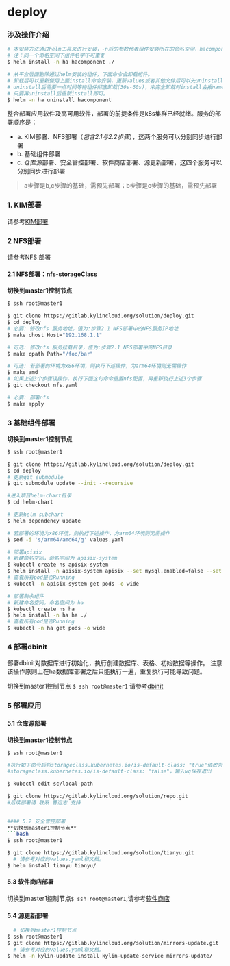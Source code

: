# deploy

### 涉及操作介绍
```bash
# 本安装方法通过helm工具来进行安装，-n后的参数代表组件安装所在的命名空间，hacomponent为组件名字，./代表安装组件的配置文件所在目录.
# 注：同一个命名空间下组件名字不可重复
$ helm install -n ha hacomponent ./

# 从平台层面删除通过helm安装的组件，下面命令会卸载组件。
# 卸载后可以重新使用上面install命令安装，更新values或者其他文件后可以先uninstall然后再install.
# uninstall后需要一点时间等待组件彻底卸载(30s-60s)，未完全卸载时install会报namespace正在停止中
# 只要再uninstall后重新install即可。
$ helm -n ha uninstall hacomponent
```

整合部署应用软件及高可用软件，部署的前提条件是k8s集群已经就绪。服务的部署顺序是：
* a. KIM部署、NFS部署（*包含2.1与2.2步骤*），这两个服务可以分别同步进行部署
* b. 基础组件部署
* c. 仓库源部署、安全管控部署、软件商店部署、源更新部署，这四个服务可以分别同步进行部署

> a步骤是b,c步骤的基础，需预先部署；b步骤是c步骤的基础，需预先部署

### <sapn id="j1">1. KIM部署</sapn>
请参考[KIM部署](docs/01-kim-installation.md)

### <sapn id="j2">2 NFS部署</span>
请参考[NFS 部署](docs/02-nfs-installation.md)

#### 2.1 NFS部署：nfs-storageClass
**切换到master1控制节点**
```bash
$ ssh root@master1
```
```bash
$ git clone https://gitlab.kylincloud.org/solution/deploy.git
$ cd deploy
# 必要: 修改nfs 服务地址，值为:步骤2.1 NFS部署中的NFS服务IP地址
$ make chost Host="192.168.1.1"

# 可选: 修改nfs 服务挂载目录，值为:步骤2.1 NFS部署中的NFS目录
$ make cpath Path="/foo/bar"

# 可选: 若部署的环境为x86环境，则执行下述操作，为arm64环境则无需操作
$ make amd
# 如果上述3个步骤误操作，执行下面这句命令重置nfs配置，再重新执行上述3个步骤
$ git checkout nfs.yaml

# 必要: 部署nfs
$ make apply
```

### <span id="j3">3 基础组件部署</span>
**切换到master1控制节点**
```bash
$ ssh root@master1
```
```bash
$ git clone https://gitlab.kylincloud.org/solution/deploy.git
$ cd deploy
# 更新git submodule
$ git submodule update --init --recursive

#进入项目helm-chart目录
$ cd helm-chart

# 更新helm subchart
$ helm dependency update

# 若部署的环境为x86环境，则执行下述操作，为arm64环境则无需操作
$ sed -i 's/arm64/amd64/g' values.yaml

# 部署apisix
# 新建命名空间，命名空间为 apisix-system
$ kubectl create ns apisix-system
$ helm install -n apisix-system apisix --set mysql.enabled=false --set elasticsearch.enabled=false --set apisix.enabled=true --set mongodb.enabled=false --set redis-ha.enabled=false --set minio.enabled=false ./
# 查看所有pod是否Running
$ kubectl -n apisix-system get pods -o wide

# 部署剩余组件
# 新建命名空间，命名空间为 ha
$ kubectl create ns ha
$ helm install -n ha ha ./
# 查看所有pod是否Running
$ kubectl -n ha get pods -o wide
```
### 4 部署dbinit
部署dbinit对数据库进行初始化，执行创建数据库、表格、初始数据等操作。
注意该操作原则上在ha数据库部署之后只能执行一遍，重复执行可能导致问题。

切换到master1控制节点
```$ ssh root@master1```
请参考[dbinit](docs/03-db-init.md)

### 5 部署应用
#### 5.1 仓库源部署
**切换到master1控制节点**
```bash
$ ssh root@master1
```
```bash
#执行如下命令后将storageclass.kubernetes.io/is-default-class: "true"值改为：
#storageclass.kubernetes.io/is-default-class: "false"，输入wq保存退出

$ kubectl edit sc/local-path

$ git clone https://gitlab.kylincloud.org/solution/repo.git
#后续部署请 联系 曹远志 支持
     

#### 5.2 安全管控部署
**切换到master1控制节点**
```bash
$ ssh root@master1
```
```bash
$ git clone https://gitlab.kylincloud.org/solution/tianyu.git
  # 请参考对应的values.yaml和文档。
$ helm install tianyu tianyu/
```

#### 5.3 软件商店部署
切换到master1控制节点```$ ssh root@master1```,请参考[软件商店](docs/04-softshop-installation.md)

#### 5.4 源更新部署
```bash
  # 切换到master1控制节点
$ ssh root@master1
$ git clone https://gitlab.kylincloud.org/solution/mirrors-update.git
  # 请参考对应的values.yaml和文档。
$ helm -n kylin-update install kylin-update-service mirrors-update/ 
```


